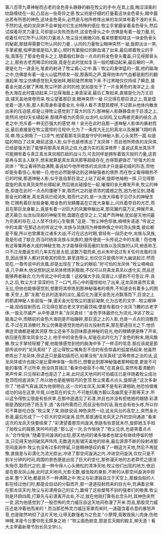第八百零九章神秘而古老的金色骨头静静的躺在牧尘的手中,在其上面,晦涩深奥的纹路缠绕在一起,凸显出一些奇异之感.牧尘则是仔细的打量着这块金色骨头,眼中露出若有所思的神色,这块金色骨头,必然是与他所修炼出来的龙凤体有着不浅的关系,不然的话,他的龙凤体不会单独对它生出特殊的感应.牧尘手掌磨挲着金色骨头,然后试探着将灵力灌注,可却是以失败而告终,这金色骨头之中,仿佛是有着一股力量,抗拒着任何它所不认同的力量进入.牧尘目光微微闪烁,看来想要知晓这一块金色骨头的秘密,那就得需要它所认同的力量…认同的力量牧尘眼神突然一凝,旋即淡淡一笑,手掌紧握,指甲直接是掐入掌心,顿时有着殷红的鲜血涌了出来,最后顺着牧尘的手指,滴落在了那金色骨头之上.随着殷红鲜血一点点的将金色骨头覆盖,只见得那骨头之上,那些古老而晦涩的纹路,竟是在此时犹如复活一般的蠕动起来,最后唰的一声,便是化为一道金光,笔直的射进了牧尘眉心之中.轰！牧尘的身体猛的一震,他的脑海之中,仿佛是有着一座火山猛然喷发一般,那轰鸣之声,震得他体内气血都是剧烈的翻涌起来.牧尘仿佛感觉到天旋地转,眼前陡然黑暗下来.不过黑暗仅仅持续了瞬息,接着金光就占据了黑暗,牧尘环顾.此时的他,犹如是处于了一片金黄色的海洋之上.金色大海在此时震动起来,只见得海面上涛浪滚滚,最后汇聚起来,直接是化为万丈巨浪,铺天盖地席卷而来.牧尘望着那巨浪,眼神突然一凝.只见得在那巨浪之上,竟是盘坐着一道人影,那人影周身弥漫着金光.令得人看不清楚其模样,不过那从他体内散发出来的压迫感,却是让得牧尘感觉到了莫大的压力.那神秘人影静静盘坐于巨浪之上,突然间.他仰天长啸起来.那啸声极为的奇异,似龙吟,似凤鸣,又似两者完美的结合,古老之中,充斥着一种无匹强大的感觉.咻！金光在此时自那一道神秘人影体内暴射而出,最后直接是在牧尘震惊的注视中,化为了一条庞大无比的真龙以及展翼飞翔的真凤.嘶.牧尘倒吸了一口凉气.他望着那龙凤盘旋守护的神秘人影,心头突然一震.似是猛的明白了过来,眼前这道人影,似乎也是修炼出了龙凤体！而且他所修炼的龙凤体,已经是强大到了能够将那真龙真凤之纹,化虚为实的高深境界！虽说这真龙真凤不可能拥有着与真正真龙真凤相匹敌的战斗力,可去同样是拥有着毁灭般的力量,这若是再与其主人联手,想来就算是真龙真凤那等超级存在,也得暂避锋芒."好强大的龙凤体！"牧尘看得热血沸腾,虽说如今他所修炼的龙凤体才只是最初级的形态,但他却是有着信心,有朝一日,他也必然能够达到这神秘强者的境界.而在牧尘看得眼热不已的时候,那道神秘人影,似乎是自那巨浪之上站了起来,旋即他袖袍一挥,只见得那盘旋的真龙真凤突然长啸起来,然后彼此碰撞在一起.璀璨的金光爆发开来,牧尘的神色,却是在此时一点点的僵硬下来,取而代之的是浓浓的震撼之色,因为他见到,随着那金光的爆发,真龙真凤已经消失,取而代之的,是一头庞大得看不见尽头的神秘生物.它拥有着巨龙般身躯,暗金色的龙鳞覆盖在它庞大身躯上,闪烁着夺目的光芒,而且在那巨龙身躯上,竟是有着一对巨大的凤翼伸展出来,那凤翼约莫万丈,伸展开来,遮天蔽日.似龙似凤般的神秘生物,盘踞在虚空之上,它威严而神秘,犹如是天地间最为完美的存在,让人禁不住的心生敬畏."这是…"牧尘神色惊骇,喃喃失语道:"传说之中的龙凰"在那远古的传说之中,龙族与凤族同为神兽种族之中的顶尖族类,彼此都是不服,所以也曾爆发过诸多大战,不过在远古时期,曾经有一段历史中,龙族与凤族,竟是形成了联合,而当时统率龙族与凤族的,据传便是一头传说之中的龙凰！而也唯有这等集两者大成的神秘生物,方才能够获得高傲的龙族以及凤族的认同,俯首称王.只不过龙凰诞生的几率实在是太低,这数万载而来,也从未听说过有关任何龙凰的消息,因此很多人都对其极其的陌生,甚至连牧尘,也仅仅只是偶尔听九幽说起过.然而现在,一尊传说中的龙凰,却是出现在了牧尘的眼前."好可怕的龙凤体."牧尘喃喃自语,几乎麻木,他没想到这龙凤体修炼到极致,不仅可以将真龙真凤以虚化实,而且还能够两者融合,化为传说之中的龙凰！这般强大手段,简直让人感到不可思议.呼.良久之.后,牧尘方才深深的吐了一口气,将心中的震惊给吐了出来,这龙凤体虽然玄奥无比,但他也能够感觉到,想要将其修炼到那神秘强者的境界,不知道会有着多么的困难.天空上,那"龙凰"在此时逐渐的淡化,最后化为漫天金色光点飘落而下,巨浪之上的那道神秘人影屈指一弹,漫天金光在牧尘的面前凝聚,化为古老的文字…牧尘眼神一凝,视线投射而去.只见得在那古老文字的最顶端,便是有着四个龙凤飞舞的古老字体,一股无尽威严.从中弥漫开来."龙凤真经！"金色字体最终化为流光,冲进了牧尘脑海之中,而眼前的金色大海则是开始蹦碎,那巨浪之上的人影,也是一点点的消散而去.不过在其消散时,牧尘仿佛是感觉到他的目光投射而来,那在那道目光之下.他仿佛连灵魂都是被其洞穿.牧尘还来不及回味那道神秘的目光,他的眼睛便是睁了开来,依旧是在那龙凤金台之上.他手中的金色骨头,却是在此时化为了金色的粉末,随风飘散.牧尘手掌轻轻握了握,他能够感觉到他的脑海中多了一修涩的信息.那应该就是那部传说中的"龙凤真经"了.这让得牧尘嘴角忍不住的有些惊喜的弧度扬起来.他虽然修炼出了龙凤体,但这还只是最初级而已,如果没有"龙凤真经"这等修炼之法的话,这龙凤体或许也就只是比雷神体强一些而已,想要达到那神秘强者那种程度,更是不可能的事情.不过所幸,他没将其错过."看来你收获不小啊."在其身后,突然有着清脆的笑声传来.只见得彩潇也是迈了上来,此时这天地间的可怕威压已是伴随着牧尘成功登顶而彻底消失了.所以她也是能够轻巧的登顶.牧尘笑着点点头,旋即道:"这次多谢你了."他语气真诚,因为他很明白,这一次的龙凤天,如果不是有彩潇相助,他恐怕很难成功的站在这里,毕竟,以他现在的实力,不可能抗衡方毅以及幽冥皇子那等天才.所以这令得牧尘很是有些庆幸,在那中途遇见了彩潇,并且也并没有拒绝她的跟随.彩潇倒是洒脱的扬了扬玉手,道:"各持所需而已,而且没有你的话,我也会有些头疼,所以你可不算是吃白饭."牧尘笑了笑,刚欲说话,神色突然一动,这龙凤台的高空上,突然金光弥漫,最后形成了一个巨大的空间漩涡.显然,那是通往龙凤天之外的空间通道."看来这次的龙凤天快要结束了."彩潇望着那空间漩涡,倒是有些意犹未尽,旋即她玉手拍了拍牧尘的肩膀,笑吟吟的道:"那么这一次,合作愉快了."牧尘见状,也是笑着点点头:"合作愉快."随着空间漩涡的出现,那天地间的诸多强者也就没有继续停留的想法,只见得天地间破风声阵阵,无数道光影铺天盖地的掠来,最后源源不断的投射进那空间漩涡中.牧尘也没有过多的停留,只是眼神感叹的看了一眼这方天地,然后不再犹豫,直接是与彩潇化为流光掠出,冲进了那空间漩涡之内.冲进空间漩涡,仅仅只是不到半分钟的时间,周围的景色便是出现了巨大的变化,那弥漫天地的古老莽荒之感消失殆尽,取而代之的,是一种令得人心头微松的清净天地.牧尘他们出现的地方,依旧是在那龙凤山脉,此时这天地间,光影无数,蝗虫般的身影,不断的从那空间漩涡中掠出来.整个天地,都是处于一种沸腾之中.牧尘与彩潇独自立于天空上,那蝗虫般的人影在经过他们时,都是会自动的分裂而开,那一道道投射而来的目光中,充满着忌惮.在那龙凤天内,牧尘与彩潇用自己的实力,赢得了这些桀骜不驯的强者们的敬畏.牧尘则是环顾四周,打算先与彩潇离开此处,不过,就在他刚打算有此念头时,其神色突然一变,因为他感觉到了一股恐怖的灵力威压自这天地间弥漫了开来.而且,那股灵力威压还是冲着他而来的！而当那恐怖灵力威压笼罩而来时,一道蕴含着杀意的暴怒声音,也是陡然响彻了这片天地,让得无数强者为之色变."小孽障,竟敢毁我儿肉身,伤他神魄,本座今日要你死无葬身之地！"牧尘面色剧变,那是玄天殿的殿主,柳天道！看大主宰最新章节到长风文学(.)。
